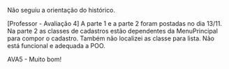 Não seguiu a orientação do histórico.

[Professor - Avaliação 4] A parte 1 e a parte 2 foram postadas no dia 13/11. Na parte 2 as classes de cadastros estão dependentes da MenuPrincipal para compor o cadastro. Também não localizei as classe para lista. Não está funcional e adequada a POO.

AVA5 - Muito bom!
